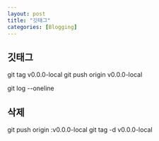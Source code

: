 ```yaml
---
layout: post
title: "깃태그"
categories: [Blogging]
---
```


## 깃태그

git tag v0.0.0-local
git push origin v0.0.0-local

git log --oneline

## 삭제

git push origin :v0.0.0-local
git tag -d v0.0.0-local
